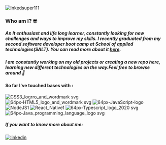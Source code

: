 ![Inkedsuper111](https://user-images.githubusercontent.com/55431514/94474780-67b8ff00-01ce-11eb-99d2-ded84e389c73.gif)


### Who am I? :nerd_face:
##### An It enthusiast and life long learner, constantly looking for new challenges and ways to improve my skills. I recently graduated from my second software developer boot camp at School of applied technologies(SALT). You can read more about it [here](https://salt.study/).

 

##### I am constantly working on my old projects or creating a new repo here, learning new different technologies on the way.Feel free to browse around  :slightly_smiling_face:
#### So far I've touched bases with : <br/>
![CSS3_logrro_and_wordmark svg](https://user-images.githubusercontent.com/55431514/94478860-275c7f80-01d4-11eb-8a4a-c63255f49bd7.png)  ![64px-HTML5_logo_and_wordmark svg](https://user-images.githubusercontent.com/55431514/94476432-c3848780-01d0-11eb-96ef-0ffa815224f1.png)   ![64px-JavaScript-logo](https://user-images.githubusercontent.com/55431514/94476437-c4b5b480-01d0-11eb-8d59-c69e4c802d05.png)   ![NodeJS1](https://user-images.githubusercontent.com/55431514/94477933-d26c3980-01d2-11eb-8e73-530cf28f1f65.png)  ![React_Native1](https://user-images.githubusercontent.com/55431514/94477771-a18c0480-01d2-11eb-89ff-915293488d66.png)   ![64px-Typescript_logo_2020 svg](https://user-images.githubusercontent.com/55431514/94476837-4d345500-01d1-11eb-9417-1f3fb979525c.png)   ![64px-Java_programming_language_logo svg](https://user-images.githubusercontent.com/55431514/94477299-faa76880-01d1-11eb-9ee1-9a19c36ee663.png)

 

##### If you want to know more about me: 
 [![linkedin](https://cloud.githubusercontent.com/assets/17016297/18839848/0fc7e74e-83d2-11e6-8c6a-277fc9d6e067.png)][1]


[1]: http://www.linkedin.com/in/danijela-milenkovic-926b0a57/
